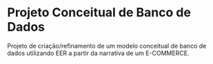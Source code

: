 # Projeto Conceitual de Banco de Dados

Projeto de criação/refinamento de um modelo conceitual de banco de dados utilizando EER a partir da narrativa de um E-COMMERCE.
